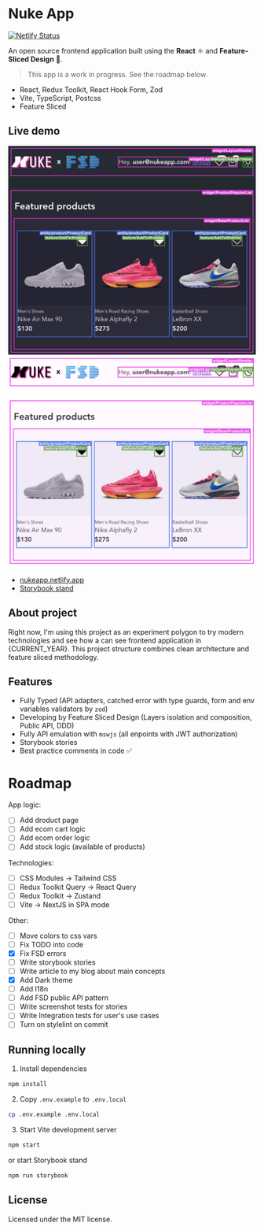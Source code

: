 # Nuke App

[![Netlify Status](https://img.shields.io/netlify/d1054c75-ff07-48af-8017-83083dc30951?style=flat&colorA=000000&colorB=000000)](https://app.netlify.com/sites/nukeapp/deploys)

An open source frontend application built using the **React** ⚛️ and **Feature-Sliced Design** 🍰.

> This app is a work in progress. See the roadmap below.

- React, Redux Toolkit, React Hook Form, Zod
- Vite, TypeScript, Postcss
- Feature Sliced

## Live demo

![](./public/images/preview@dark.png#gh-dark-mode-only)![](./public/images/preview@light.png#gh-light-mode-only)

- [nukeapp.netlify.app](https://nukeapp.netlify.app/)
- [Storybook stand](https://nukeapp-story.netlify.app/)

## About project

Right now, I'm using this project as an experiment polygon to try modern technologies and see how a can see frontend application in {CURRENT_YEAR}. This project structure combines clean architecture and feature sliced methodology.

## Features

- Fully Typed (API adapters, catched error with type guards, form and env variables validators by `zod`)
- Developing by Feature Sliced Design (Layers isolation and composition, Public API, DDD)
- Fully API emulation with `mswjs` (all enpoints with JWT authorization)
- Storybook stories
- Best practice comments in code ✅

# Roadmap

App logic:

- [ ] Add droduct page
- [ ] Add ecom cart logic
- [ ] Add ecom order logic
- [ ] Add stock logic (available of products)

Technologies:

- [ ] CSS Modules → Tailwind CSS
- [ ] Redux Toolkit Query → React Query
- [ ] Redux Toolkit → Zustand
- [ ] Vite → NextJS in SPA mode

Other:

- [ ] Move colors to css vars
- [ ] Fix TODO into code
- [x] Fix FSD errors
- [ ] Write storybook stories
- [ ] Write article to my blog about main concepts
- [x] Add Dark theme
- [ ] Add I18n
- [ ] Add FSD public API pattern
- [ ] Write screenshot tests for stories
- [ ] Write Integration tests for user's use cases
- [ ] Turn on stylelint on commit

## Running locally

1. Install dependencies

```bash
npm install
```

2. Copy `.env.example` to `.env.local`

```bash
cp .env.example .env.local
```

3. Start Vite development server

```bash
npm start
```

or start Storybook stand

```bash
npm run storybook
```

## License

Licensed under the MIT license.
